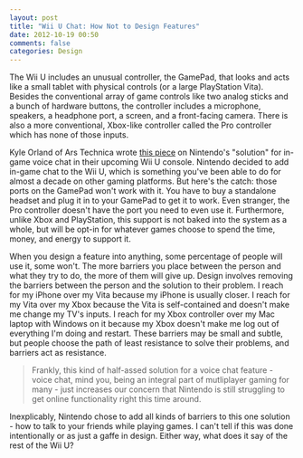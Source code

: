 ```yaml
---
layout: post
title: "Wii U Chat: How Not to Design Features"
date: 2012-10-19 00:50
comments: false
categories: Design
---
```


The Wii U includes an unusual controller, the GamePad, that looks and acts like a small tablet with physical controls (or a large PlayStation Vita). Besides the conventional array of game controls like two analog sticks and a bunch of hardware buttons, the controller includes a microphone, speakers, a headphone port, a screen, and a front-facing camera. There is also a more conventional, Xbox-like controller called the Pro controller which has none of those inputs.

Kyle Orland of Ars Technica wrote [this piece](http://arstechnica.com/gaming/2012/10/nintendo-reveals-baffling-solution-for-wii-us-in-game-chat/) on Nintendo's "solution" for in-game voice chat in their upcoming Wii U console. Nintendo decided to add in-game chat to the Wii U, which is something you've been able to do for almost a decade on other gaming platforms. But here's the catch: those ports on the GamePad won't work with it. You have to buy a standalone headset and plug it in to your GamePad to get it to work. Even stranger, the Pro controller doesn't have the port you need to even use it. Furthermore, unlike Xbox and PlayStation, this support is not baked into the system as a whole, but will be opt-in for whatever games choose to spend the time, money, and energy to support it.

When you design a feature into anything, some percentage of people will use it, some won't. The more barriers you place between the person and what they try to do, the more of them will give up. Design involves removing the barriers between the person and the solution to their problem. I reach for my iPhone over my Vita because my iPhone is usually closer. I reach for my Vita over my Xbox because the Vita is self-contained and doesn't make me change my TV's inputs. I reach for my Xbox controller over my Mac laptop with Windows on it because my Xbox doesn't make me log out of everything I'm doing and restart. These barriers may be small and subtle, but people choose the path of least resistance to solve their problems, and barriers act as resistance.

> Frankly, this kind of half-assed solution for a voice chat feature - voice chat, mind you, being an integral part of mutliplayer gaming for many - just increases our concern that Nintendo is still struggling to get online functionality right this time around.

Inexplicably, Nintendo chose to add all kinds of barriers to this one solution - how to talk to your friends while playing games. I can't tell if this was done intentionally or as just a gaffe in design. Either way, what does it say of the rest of the Wii U?
